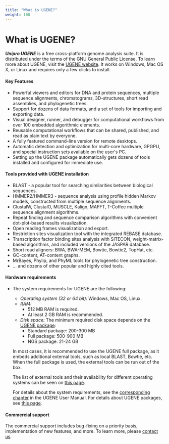 ```yaml
---
title: "What is UGENE?"
weight: 100
---
```



# What is UGENE?

_**Unipro UGENE**_ is a free cross-platform genome analysis suite. It is distributed under the terms of the GNU General Public License. To learn more about UGENE, visit the [UGENE website](http://ugene.unipro.ru). It works on Windows, Mac OS X, or Linux and requires only a few clicks to install.

#### Key Features

*   Powerful viewers and editors for DNA and protein sequences, multiple sequence alignments, chromatograms, 3D-structures, short read assemblies, and phylogenetic trees.
*   Support for dozens of data formats, and a set of tools for importing and exporting data.
*   Visual designer, runner, and debugger for computational workflows from over 100 embedded algorithmic elements.
*   Reusable computational workflows that can be shared, published, and read as plain text by everyone.
*   A fully featured command-line version for remote desktops.
*   Automatic detection and optimization for multi-core hardware, GPGPU, and special instruction sets available on the user's PC.
*   Setting up the UGENE package automatically gets dozens of tools installed and configured for immediate use.

#### Tools provided with UGENE installation

*   BLAST - a popular tool for searching similarities between biological sequences.
*   HMMER2/HMMER3 - sequence analysis using profile hidden Markov models, constructed from multiple sequence alignments.
*   ClustalW, ClustalO, MUSCLE, Kalign, MAFFT, T-Coffee multiple sequence alignment algorithms.
*   Repeat finding and sequence comparison algorithms with convenient dot-plot-based results visualization.
*   Open reading frames visualization and export.
*   Restriction sites visualization tool with the integrated REBASE database.
*   Transcription factor binding sites analysis with SITECON, weight-matrix-based algorithms, and included versions of the JASPAR database.
*   Short read aligners: BWA, BWA-MEM, Bowtie, Bowtie2, TopHat, etc.
*   GC-content, AT-content graphs.
*   MrBayes, Phylip, and PhyML tools for phylogenetic tree construction.
*   ... and dozens of other popular and highly cited tools.

#### Hardware requirements

*   The system requirements for UGENE are the following:

    *   _Operating system (32 or 64 bit):_ Windows, Mac OS, Linux.
    *   _RAM:_
        *   512 MB RAM is required.
        *   At least 2 GB RAM is recommended.
    *   _Disk space:_
        The minimum required disk space depends on the [UGENE package](https://local.ugene.unipro.ru/wiki/display/UUOUM/UGENE+Packages):
        *   Standard package: 200-300 MB
        *   Full package: 500-900 MB
        *   NGS package: 21-24 GB

    In most cases, it is recommended to use the UGENE full package, as it embeds additional external tools, such as local BLAST, Bowtie, etc. When the full package is used, the external tools can be run out of the box.

    The list of external tools and their availability for different operating systems can be seen on [this page](http://ugene.net/external.html).

    For details about the system requirements, see the [corresponding chapter](https://ugene.unipro.ru/wiki/x/YYF7) in the UGENE User Manual. For details about UGENE packages, see [this page](https://ugene.unipro.ru/wiki/x/bw32).

#### Commercial support

The commercial support includes bug-fixing on a priority basis, implementation of new features, and more. To learn more, please [contact us](mailto:ugene@unipro.ru).